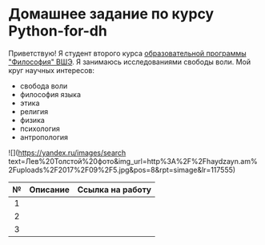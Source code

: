 # Домашнее задание по курсу Python-for-dh
Приветствую! Я студент второго курса [образовательной программы "Философия" ВШЭ](https://www.hse.ru/ba/phil/).
Я занимаюсь исследованиями свободы воли.
Мой круг научных интересов: 
- свобода воли
- философия языка
- этика
- религия
- физика
- психология
- антропология

![](https://yandex.ru/images/search text=Лев%20Толстой%20фото&img_url=http%3A%2F%2Fhaydzayn.am%2Fuploads%2F2017%2F09%2F5.jpg&pos=8&rpt=simage&lr=117555)

№|Описание|Ссылка на работу
:---:|:---:|:---:
1| |
2| |
3| |
